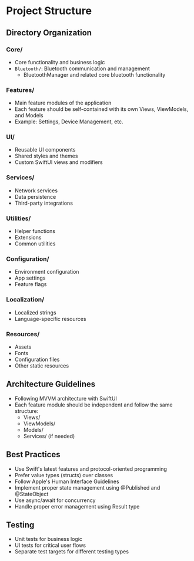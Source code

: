 # Project Structure

## Directory Organization

### Core/
- Core functionality and business logic
- `Bluetooth/`: Bluetooth communication and management
  - BluetoothManager and related core bluetooth functionality

### Features/
- Main feature modules of the application
- Each feature should be self-contained with its own Views, ViewModels, and Models
- Example: Settings, Device Management, etc.

### UI/
- Reusable UI components
- Shared styles and themes
- Custom SwiftUI views and modifiers

### Services/
- Network services
- Data persistence
- Third-party integrations

### Utilities/
- Helper functions
- Extensions
- Common utilities

### Configuration/
- Environment configuration
- App settings
- Feature flags

### Localization/
- Localized strings
- Language-specific resources

### Resources/
- Assets
- Fonts
- Configuration files
- Other static resources

## Architecture Guidelines

- Following MVVM architecture with SwiftUI
- Each feature module should be independent and follow the same structure:
  - Views/
  - ViewModels/
  - Models/
  - Services/ (if needed)

## Best Practices

- Use Swift's latest features and protocol-oriented programming
- Prefer value types (structs) over classes
- Follow Apple's Human Interface Guidelines
- Implement proper state management using @Published and @StateObject
- Use async/await for concurrency
- Handle proper error management using Result type

## Testing

- Unit tests for business logic
- UI tests for critical user flows
- Separate test targets for different testing types 